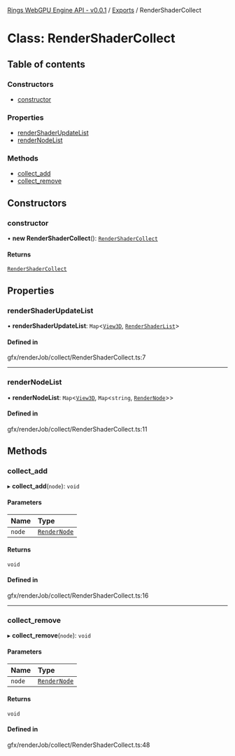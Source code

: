 [Rings WebGPU Engine API - v0.0.1](../README.md) / [Exports](../modules.md) / RenderShaderCollect

# Class: RenderShaderCollect

## Table of contents

### Constructors

- [constructor](RenderShaderCollect.md#constructor)

### Properties

- [renderShaderUpdateList](RenderShaderCollect.md#rendershaderupdatelist)
- [renderNodeList](RenderShaderCollect.md#rendernodelist)

### Methods

- [collect\_add](RenderShaderCollect.md#collect_add)
- [collect\_remove](RenderShaderCollect.md#collect_remove)

## Constructors

### constructor

• **new RenderShaderCollect**(): [`RenderShaderCollect`](RenderShaderCollect.md)

#### Returns

[`RenderShaderCollect`](RenderShaderCollect.md)

## Properties

### renderShaderUpdateList

• **renderShaderUpdateList**: `Map`\<[`View3D`](View3D.md), [`RenderShaderList`](../modules.md#rendershaderlist)\>

#### Defined in

gfx/renderJob/collect/RenderShaderCollect.ts:7

___

### renderNodeList

• **renderNodeList**: `Map`\<[`View3D`](View3D.md), `Map`\<`string`, [`RenderNode`](RenderNode.md)\>\>

#### Defined in

gfx/renderJob/collect/RenderShaderCollect.ts:11

## Methods

### collect\_add

▸ **collect_add**(`node`): `void`

#### Parameters

| Name | Type |
| :------ | :------ |
| `node` | [`RenderNode`](RenderNode.md) |

#### Returns

`void`

#### Defined in

gfx/renderJob/collect/RenderShaderCollect.ts:16

___

### collect\_remove

▸ **collect_remove**(`node`): `void`

#### Parameters

| Name | Type |
| :------ | :------ |
| `node` | [`RenderNode`](RenderNode.md) |

#### Returns

`void`

#### Defined in

gfx/renderJob/collect/RenderShaderCollect.ts:48
